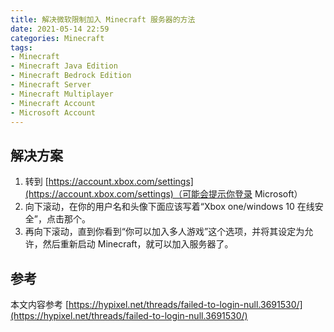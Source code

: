 ```yaml
---
title: 解决微软限制加入 Minecraft 服务器的方法
date: 2021-05-14 22:59
categories: Minecraft
tags:
- Minecraft
- Minecraft Java Edition
- Minecraft Bedrock Edition
- Minecraft Server
- Minecraft Multiplayer
- Minecraft Account
- Microsoft Account
---
```


## 解决方案
1. 转到 [https://account.xbox.com/settings](https://account.xbox.com/settings)（可能会提示你登录 Microsoft）
2. 向下滚动，在你的用户名和头像下面应该写着“Xbox one/windows 10 在线安全”，点击那个。
3. 再向下滚动，直到你看到“你可以加入多人游戏”这个选项，并将其设定为允许，然后重新启动 Minecraft，就可以加入服务器了。

## 参考
本文内容参考 [https://hypixel.net/threads/failed-to-login-null.3691530/](https://hypixel.net/threads/failed-to-login-null.3691530/)

<script src="https://giscus.app/client.js"
        data-repo="XyzComments/blog.xyz8848.com"
        data-repo-id="R_kgDOHq8Hag"
        data-category="Comments"
        data-category-id="DIC_kwDOHq8Has4CQRHf"
        data-mapping="pathname"
        data-reactions-enabled="1"
        data-emit-metadata="0"
        data-input-position="top"
        data-theme="light"
        data-lang="zh-CN"
        crossorigin="anonymous"
        async>
</script>